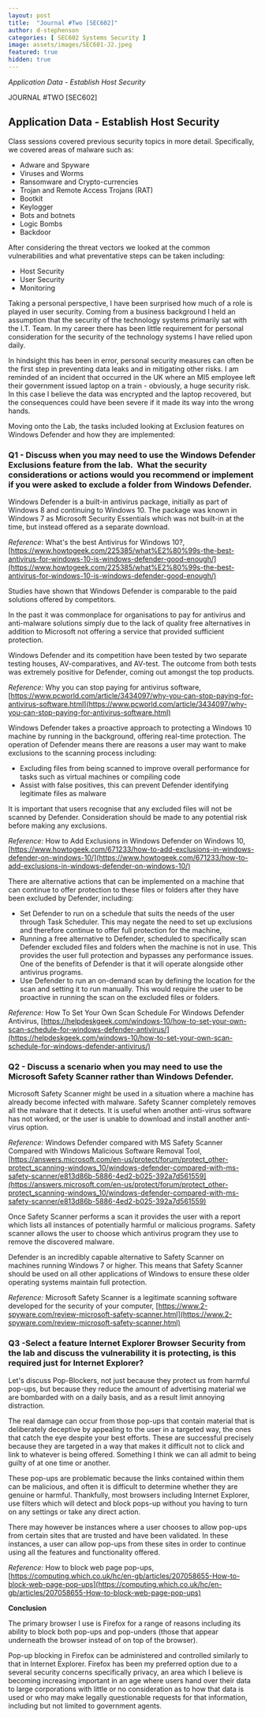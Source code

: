 ```yaml
---
layout: post
title:  "Journal #Two [SEC602]"
author: d-stephenson
categories: [ SEC602 Systems Security ]
image: assets/images/SEC601-J2.jpeg
featured: true
hidden: true
---
```

<i>Application Data - Establish Host Security</i>

JOURNAL #TWO [SEC602]

<h2>Application Data - Establish Host Security</h2>

Class sessions covered previous security topics in more detail. Specifically, we covered areas of malware such as:

- Adware and Spyware
- Viruses and Worms
- Ransomware and Crypto-currencies 
- Trojan and Remote Access Trojans (RAT)
- Bootkit
- Keylogger 
- Bots and botnets
- Logic Bombs
- Backdoor

After considering the threat vectors we looked at the common vulnerabilities and what preventative steps can be taken including:

- Host Security 
- User Security 
- Monitoring 

Taking a personal perspective, I have been surprised how much of a role is played in user security. Coming from a business background I held an assumption that the security of the technology systems primarily sat with the I.T. Team. In my career there has been little requirement for personal consideration for the security of the technology systems I have relied upon daily. 

In hindsight this has been in error, personal security measures can often be the first step in preventing data leaks and in mitigating other risks. I am reminded of an incident that occurred in the UK where an MI5 employee left their government issued laptop on a train - obviously, a huge security risk. In this case I believe the data was encrypted and the laptop recovered, but the consequences could have been severe if it made its way into the wrong hands. 

Moving onto the Lab, the tasks included looking at Exclusion features on Windows Defender and how they are implemented:

<h3>Q1 - Discuss when you may need to use the Windows Defender Exclusions feature from the lab.  What the security considerations or actions would you recommend or implement if you were asked to exclude a folder from Windows Defender.</h3> 

Windows Defender is a built-in antivirus package, initially as part of Windows 8 and continuing to Windows 10. The package was known in Windows 7 as Microsoft Security Essentials which was not built-in at the time, but instead offered as a separate download. 

<i>Reference:</i> What's the best Antivirus for Windows 10?, [https://www.howtogeek.com/225385/what%E2%80%99s-the-best-antivirus-for-windows-10-is-windows-defender-good-enough/](https://www.howtogeek.com/225385/what%E2%80%99s-the-best-antivirus-for-windows-10-is-windows-defender-good-enough/)

Studies have shown that Windows Defender is comparable to the paid solutions offered by competitors.

In the past it was commonplace for organisations to pay for antivirus and anti-malware solutions simply due to the lack of quality free alternatives in addition to Microsoft not offering a service that provided sufficient protection.

Windows Defender and its competition have been tested by two separate testing houses, AV-comparatives, and AV-test. The outcome from both tests was extremely positive for Defender, coming out amongst the top products.

<i>Reference:</i> Why you can stop paying for antivirus software, [https://www.pcworld.com/article/3434097/why-you-can-stop-paying-for-antivirus-software.html](https://www.pcworld.com/article/3434097/why-you-can-stop-paying-for-antivirus-software.html)

Windows Defender takes a proactive approach to protecting a Windows 10 machine by running in the background, offering real-time protection. The operation of Defender means there are reasons a user may want to make exclusions to the scanning process including:

- Excluding files from being scanned to improve overall performance for tasks such as virtual machines or compiling code
- Assist with false positives, this can prevent Defender identifying legitimate files as malware

It is important that users recognise that any excluded files will not be scanned by Defender. Consideration should be made to any potential risk before making any exclusions. 

<i>Reference:</i> How to Add Exclusions in Windows Defender on Windows 10, [https://www.howtogeek.com/671233/how-to-add-exclusions-in-windows-defender-on-windows-10/](https://www.howtogeek.com/671233/how-to-add-exclusions-in-windows-defender-on-windows-10/)

There are alternative actions that can be implemented on a machine that can continue to offer protection to these files or folders after they have been excluded by Defender, including:

- Set Defender to run on a schedule that suits the needs of the user through Task Scheduler. This may negate the need to set up exclusions and therefore continue to offer full protection for the machine, 
- Running a free alternative to Defender, scheduled to specifically scan Defender excluded files and folders when the machine is not in use. This provides the user full protection and bypasses any performance issues. One of the benefits of Defender is that it will operate alongside other antivirus programs. 
- Use Defender to run an on-demand scan by defining the location for the scan and setting it to run manually. This would require the user to be proactive in running the scan on the excluded files or folders.

<i>Reference:</i> How To Set Your Own Scan Schedule For Windows Defender Antivirus, [https://helpdeskgeek.com/windows-10/how-to-set-your-own-scan-schedule-for-windows-defender-antivirus/](https://helpdeskgeek.com/windows-10/how-to-set-your-own-scan-schedule-for-windows-defender-antivirus/)

<h3>Q2 - Discuss a scenario when you may need to use the Microsoft Safety Scanner rather than Windows Defender.</h3>

Microsoft Safety Scanner might be used in a situation where a machine has already become infected with malware. Safety Scanner completely removes all the malware that it detects. It is useful when another anti-virus software has not worked, or the user is unable to download and install another anti-virus option.

<i>Reference:</i> Windows Defender compared with MS Safety Scanner Compared with Windows Malicious Software Removal Tool, [https://answers.microsoft.com/en-us/protect/forum/protect_other-protect_scanning-windows_10/windows-defender-compared-with-ms-safety-scanner/e813d86b-5886-4ed2-b025-392a7d561559](https://answers.microsoft.com/en-us/protect/forum/protect_other-protect_scanning-windows_10/windows-defender-compared-with-ms-safety-scanner/e813d86b-5886-4ed2-b025-392a7d561559)

Once Safety Scanner performs a scan it provides the user with a report which lists all instances of potentially harmful or malicious programs. Safety scanner allows the user to choose which antivirus program they use to remove the discovered malware.

Defender is an incredibly capable alternative to Safety Scanner on machines running Windows 7 or higher. This means that Safety Scanner should be used on all other applications of Windows to ensure these older operating systems maintain full protection.

<i>Reference:</i> Microsoft Safety Scanner is a legitimate scanning software developed for the security of your computer, [https://www.2-spyware.com/review-microsoft-safety-scanner.html](https://www.2-spyware.com/review-microsoft-safety-scanner.html)

<h3>Q3 -Select a feature Internet Explorer Browser Security from the lab and discuss the vulnerability it is protecting, is this required just for Internet Explorer?</h3>

Let's discuss Pop-Blockers, not just because they protect us from harmful pop-ups, but because they reduce the amount of advertising material we are bombarded with on a daily basis, and as a result limit annoying distraction.

The real damage can occur from those pop-ups that contain material that is deliberately deceptive by appealing to the user in a targeted way, the ones that catch the eye despite your best efforts. These are successful precisely because they are targeted in a way that makes it difficult not to click and link to whatever is being offered. Something I think we can all admit to being guilty of at one time or another.

These pop-ups are problematic because the links contained within them can be malicious, and often it is difficult to determine whether they are genuine or harmful. Thankfully, most browsers including Internet Explorer, use filters which will detect and block pops-up without you having to turn on any settings or take any direct action.

There may however be instances where a user chooses to allow pop-ups from certain sites that are trusted and have been validated. In these instances, a user can allow pop-ups from these sites in order to continue using all the features and functionality offered.

<i>Reference:</i> How to block web page pop-ups, [https://computing.which.co.uk/hc/en-gb/articles/207058655-How-to-block-web-page-pop-ups](https://computing.which.co.uk/hc/en-gb/articles/207058655-How-to-block-web-page-pop-ups)

<b>Conclusion</b>

The primary browser I use is Firefox for a range of reasons including its ability to block both pop-ups and pop-unders (those that appear underneath the browser instead of on top of the browser).

Pop-up blocking in Firefox can be administered and controlled similarly to that in Internet Explorer. Firefox has been my preferred option due to a several security concerns specifically privacy, an area which I believe is becoming increasing important in an age where users hand over their data to large corporations with little or no consideration as to how that data is used or who may make legally questionable requests for that information, including but not limited to government agents.